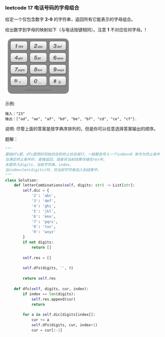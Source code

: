 ### leetcode 17 电话号码的字母组合

给定一个仅包含数字 **2-9** 的字符串，返回所有它能表示的字母组合。

给出数字到字母的映射如下（与电话按键相同）。注意 **1** 不对应任何字母。!

![Image text](https://github.com/Liuhongyu12138/Leetcode/blob/lhy/image/leetcode17.png)

示例:

~~~
输入："23"
输出：["ad", "ae", "af", "bd", "be", "bf", "cd", "ce", "cf"].
~~~

说明:
尽管上面的答案是按字典序排列的，但是你可以任意选择答案输出的顺序。

题解：

~~~python
"""
基础dfs题，dfs题想好初始状态和终止状态就行，一般都会传入一个index=0 来作为终止条件。另外注意回朔。
当满足终止条件时，直接返回，或者将当前结果存储在res中。
本题传入digits，当前字符串，index。
当index=len(digits)时，将当前字符串加入到结果中。
"""
class Solution:
    def letterCombinations(self, digits: str) -> List[str]:
        self.dic = {
            '2': 'abc',
            '3': 'def',
            '4': 'ghi',
            '5': 'jkl',
            '6': 'mno',
            '7': 'pqrs',
            '8': 'tuv',
            '9': 'wxyz'
        }
        if not digits:
            return []
        
        self.res = []
        
        self.dfs(digits, '', 0)
        
        return self.res
    
    def dfs(self, digits, cur, index):
        if index == len(digits):
            self.res.append(cur)
            return 
        
        for a in self.dic[digits[index]]:
            cur += a
            self.dfs(digits, cur, index+1)
            cur = cur[:-1]
~~~



